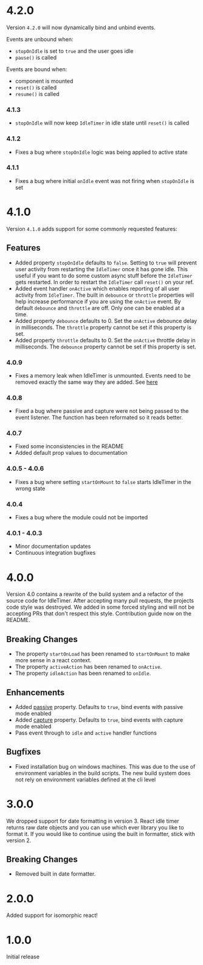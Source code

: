 # 4.2.0

Version `4.2.0` will now dynamically bind and unbind events.

Events are unbound when:
- `stopOnIdle` is set to `true` and the user goes idle
- `pause()` is called

Events are bound when:
- component is mounted
- `reset()` is called
- `resume()` is called

### 4.1.3
- `stopOnIdle` will now keep `IdleTimer` in idle state until `reset()` is called

### 4.1.2
- Fixes a bug where `stopOnIdle` logic was being applied to active state

### 4.1.1
- Fixes a bug where initial `onIdle` event was not firing when `stopOnIdle` is set

# 4.1.0

Version `4.1.0` adds support for some commonly requested features:

## Features

- Added property `stopOnIdle` defaults to `false`. Setting to `true` will prevent user activity from restarting the `IdleTimer` once it has gone idle.  This useful if you want to do some custom async stuff before the `IdleTimer` gets restarted.  In order to restart the `IdleTimer` call `reset()` on your ref.
- Added event handler `onActive` which enables reporting of all user activity from `IdleTimer`.  The built in `debounce` or `throttle` properties will help increase performance if you are using the `onActive` event. By default `debounce` and `throttle` are off.  Only one can be enabled at a time.
- Added property `debounce` defaults to 0.  Set the `onActive` debounce delay in milliseconds. The `throttle` property cannot be set if this property is set.
- Added property `throttle` defaults to 0.  Set the `onActive` throttle delay in milliseconds.  The `debounce` property cannot be set if this property is set.

### 4.0.9

- Fixes a memory leak when IdleTimer is unmounted.  Events need to be removed exactly the same way they are added. See [here](https://developer.mozilla.org/en-US/docs/Web/API/EventTarget/removeEventListener#Matching_event_listeners_for_removal)

### 4.0.8
- Fixed a bug where passive and capture were not being passed to the event listener.  The function has been reformated so it reads better.

### 4.0.7
- Fixed some inconsistencies in the README
- Added default prop values to documentation

### 4.0.5 - 4.0.6
- Fixes a bug where setting `startOnMount` to `false` starts IdleTimer in the wrong state

### 4.0.4
- Fixes a bug where the module could not be imported

### 4.0.1 - 4.0.3
- Minor documentation updates
- Continuous integration bugfixes

# 4.0.0
Version 4.0 contains a rewrite of the build system and a refactor of the source code for IdleTimer.  After accepting many pull requests, the projects code style was destroyed.  We added in some forced styling and will not be accepting PRs that don't respect this style. Contribution guide now on the README.  

## Breaking Changes
- The property `startOnLoad` has been renamed to `startOnMount` to make more sense in a react context.
- The property `activeAction` has been renamed to `onActive`.
- The property `idleAction` has been renamed to `onIdle`.

## Enhancements
- Added [passive](https://developer.mozilla.org/en-US/docs/Web/API/EventTarget/addEventListener) property.  Defaults to `true`, bind events with passive mode enabled
- Added [capture](https://developer.mozilla.org/en-US/docs/Web/API/EventTarget/addEventListener) property.  Defaults to `true`, bind events with capture mode enabled
- Pass event through to `idle` and `active` handler functions

## Bugfixes
- Fixed installation bug on windows machines. This was due to the use of environment variables in the build scripts. The new build system does not rely on environment variables defined at the cli level

# 3.0.0
We dropped support for date formatting in version 3.  React idle timer returns raw date objects and you can use which ever library you like to format it. If you would like to continue using the built in formatter, stick with version 2.

## Breaking Changes
- Removed built in date formatter.

# 2.0.0
Added support for isomorphic react!

# 1.0.0
Initial release
